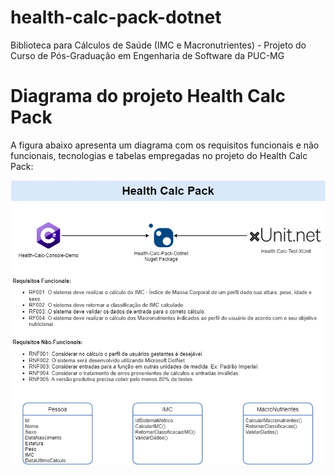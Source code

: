 # health-calc-pack-dotnet
Biblioteca para Cálculos de Saúde (IMC e Macronutrientes) - Projeto do Curso de Pós-Graduação em Engenharia de Software da PUC-MG
# Diagrama do projeto Health Calc Pack
A figura abaixo apresenta um diagrama com os requisitos funcionais e não funcionais, tecnologias e tabelas empregadas no projeto do Health Calc Pack:

<img src = "src\docshealthcalc\calc.png" alt = "healthcalcpack">

